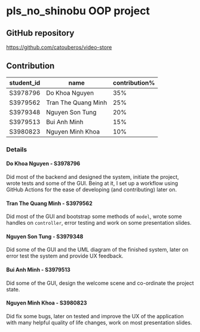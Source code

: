 # pls_no_shinobu OOP project
## GitHub repository
https://github.com/catouberos/video-store

## Contribution
| student_id | name                | contribution% |
|------------|---------------------|---------------|
| S3978796   | Do Khoa Nguyen      | 35%           |
| S3979562   | Tran The Quang Minh | 25%           |
| S3979348   | Nguyen Son Tung     | 20%           |
| S3979513   | Bui Anh Minh        | 15%           |
| S3980823   | Nguyen Minh Khoa    | 10%           |

### Details
#### Do Khoa Nguyen - S3978796
Did most of the backend and designed the system, initiate the project, wrote tests and some of the GUI. Being at it, I
set up a workflow using GitHub Actions for the ease of developing (and contributing) later on.

#### Tran The Quang Minh - S3979562
Did most of the GUI and bootstrap some methods of `model`, wrote some handles on `controller`, error testing and work on some presentation slides.

#### Nguyen Son Tung - S3979348
Did some of the GUI and the UML diagram of the finished system, later on error test the system and provide UX feedback.

#### Bui Anh Minh - S3979513
Did some of the GUI, design the welcome scene and co-ordinate the project state.

#### Nguyen Minh Khoa - S3980823
Did fix some bugs, later on tested and improve the UX of the application with many helpful quality of life changes, work on most presentation slides.
